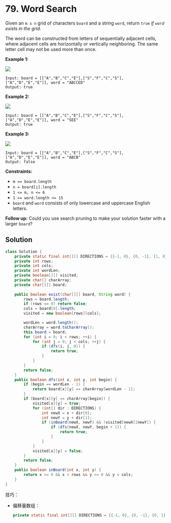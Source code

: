 # 79. Word Search

Given an `m x n` grid of characters `board` and a string `word`, return `true` *if `word` exists in the grid*.

The word can be constructed from letters of sequentially adjacent cells, where adjacent cells are horizontally or vertically neighboring. The same letter cell may not be used more than once.

**Example 1:**

![](https://assets.leetcode.com/uploads/2020/11/04/word2.jpg)
```text
Input: board = [["A","B","C","E"],["S","F","C","S"],["A","D","E","E"]], word = "ABCCED"
Output: true
```

**Example 2:**

![](https://assets.leetcode.com/uploads/2020/11/04/word-1.jpg)
```text
Input: board = [["A","B","C","E"],["S","F","C","S"],["A","D","E","E"]], word = "SEE"
Output: true
```

**Example 3:**

![](https://assets.leetcode.com/uploads/2020/10/15/word3.jpg)
```text
Input: board = [["A","B","C","E"],["S","F","C","S"],["A","D","E","E"]], word = "ABCB"
Output: false
```

**Constraints:**

* `m == board.length`
* `n = board[i].length`
* `1 <= m, n <= 6`
* `1 <= word.length <= 15`
* `board` and `word` consists of only lowercase and uppercase English letters.

**Follow up:** Could you use search pruning to make your solution faster with a larger `board`?

## Solution

```java
class Solution {
    private static final int[][] DIRECTIONS = {{-1, 0}, {0, -1}, {1, 0}, {0, 1}};
    private int rows;
    private int cols;
    private int wordLen;
    private boolean[][] visited;
    private char[] charArray;
    private char[][] board;
    
    public boolean exist(char[][] board, String word) {
        rows = board.length;
        if (rows == 0) return false;
        cols = board[0].length;
        visited = new boolean[rows][cols];

        wordLen = word.length();
        charArray = word.toCharArray();
        this.board = board;
        for (int i = 0; i < rows; ++i) {
            for (int j = 0; j < cols; ++j) {
                if (dfs(i, j, 0)) {
                    return true;
                }
            }
        }
        return false;
    }
    public boolean dfs(int x, int y, int begin) {
        if (begin == wordLen - 1) {
            return board[x][y] == charArray[wordLen - 1];
        }
        if (board[x][y] == charArray[begin]) {
            visited[x][y] = true;
            for (int[] dir : DIRECTIONS) {
                int newX = x + dir[0];
                int newY = y + dir[1];
                if (inBoard(newX, newY) && !visited[newX][newY]) {
                    if (dfs(newX, newY, begin + 1)) {
                        return true;
                    }
                }
            }
            visited[x][y] = false;
        }
        return false;
    }
    public boolean inBoard(int x, int y) {
        return x >= 0 && x < rows && y >= 0 && y < cols;
    }
}
```

技巧：

* 偏移量数组：

  ```java
  private static final int[][] DIRECTIONS = {{-1, 0}, {0, -1}, {0, 1}, {1, 0}};
  ```

  